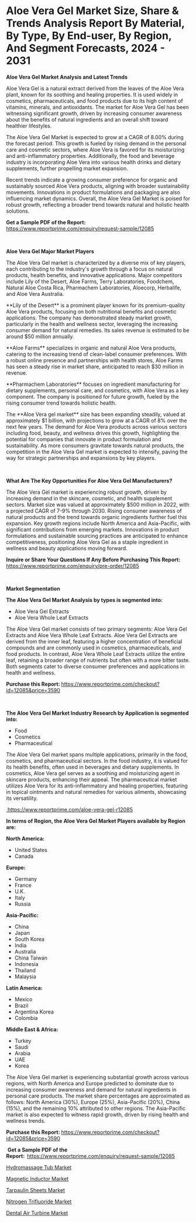 <p><h1>Aloe Vera Gel Market Size, Share & Trends Analysis Report By Material, By Type, By End-user, By Region, And Segment Forecasts, 2024 - 2031</h1></p><p><strong>Aloe Vera Gel Market Analysis and Latest Trends</strong></p>
<p><p>Aloe Vera Gel is a natural extract derived from the leaves of the Aloe Vera plant, known for its soothing and healing properties. It is used widely in cosmetics, pharmaceuticals, and food products due to its high content of vitamins, minerals, and antioxidants. The market for Aloe Vera Gel has been witnessing significant growth, driven by increasing consumer awareness about the benefits of natural ingredients and an overall shift toward healthier lifestyles.</p><p>The Aloe Vera Gel Market is expected to grow at a CAGR of 8.00% during the forecast period. This growth is fueled by rising demand in the personal care and cosmetic sectors, where Aloe Vera is favored for its moisturizing and anti-inflammatory properties. Additionally, the food and beverage industry is incorporating Aloe Vera into various health drinks and dietary supplements, further propelling market expansion.</p><p>Recent trends indicate a growing consumer preference for organic and sustainably sourced Aloe Vera products, aligning with broader sustainability movements. Innovations in product formulations and packaging are also influencing market dynamics. Overall, the Aloe Vera Gel Market is poised for robust growth, reflecting a broader trend towards natural and holistic health solutions.</p></p>
<p><strong>Get a Sample PDF of the Report:&nbsp;</strong> <a href="https://www.reportprime.com/enquiry/request-sample/12085?utm_campaign=62&utm_medium=2&utm_source=Github&utm_content=ia&utm_term=24122024&utm_id=aloe-vera-gel">https://www.reportprime.com/enquiry/request-sample/12085</a></p>
<p>&nbsp;</p>
<p><strong>Aloe Vera Gel Major Market Players</strong></p>
<p><p>The Aloe Vera Gel market is characterized by a diverse mix of key players, each contributing to the industry's growth through a focus on natural products, health benefits, and innovative applications. Major competitors include Lily of the Desert, Aloe Farms, Terry Laboratories, Foodchem, Natural Aloe Costa Rica, Pharmachem Laboratories, Aloecorp, Herbalife, and Aloe Vera Australia.</p><p>**Lily of the Desert** is a prominent player known for its premium-quality Aloe Vera products, focusing on both nutritional benefits and cosmetic applications. The company has demonstrated steady market growth, particularly in the health and wellness sector, leveraging the increasing consumer demand for natural remedies. Its sales revenue is estimated to be around $50 million annually.</p><p>**Aloe Farms** specializes in organic and natural Aloe Vera products, catering to the increasing trend of clean-label consumer preferences. With a robust online presence and partnerships with health stores, Aloe Farms has seen a steady rise in market share, anticipated to reach $30 million in revenue.</p><p>**Pharmachem Laboratories** focuses on ingredient manufacturing for dietary supplements, personal care, and cosmetics, with Aloe Vera as a key component. The company is positioned for future growth, fueled by the rising consumer trend towards holistic health.</p><p>The **Aloe Vera gel market** size has been expanding steadily, valued at approximately $1 billion, with projections to grow at a CAGR of 8% over the next few years. The demand for Aloe Vera products across various sectors including food, beauty, and wellness drives this growth, highlighting the potential for companies that innovate in product formulation and sustainability. As more consumers gravitate towards natural products, the competition in the Aloe Vera Gel market is expected to intensify, paving the way for strategic partnerships and expansions by key players.</p></p>
<p>&nbsp;</p>
<p><strong>What Are The Key Opportunities For Aloe Vera Gel Manufacturers?</strong></p>
<p><p>The Aloe Vera Gel market is experiencing robust growth, driven by increasing demand in the skincare, cosmetic, and health supplement sectors. Market size was valued at approximately $500 million in 2022, with a projected CAGR of 7-9% through 2030. Rising consumer awareness of natural products and the trend towards organic ingredients further fuel this expansion. Key growth regions include North America and Asia-Pacific, with significant contributions from emerging markets. Innovations in product formulations and sustainable sourcing practices are anticipated to enhance competitiveness, positioning Aloe Vera Gel as a staple ingredient in wellness and beauty applications moving forward.</p></p>
<p><strong>Inquire or Share Your Questions If Any Before Purchasing This Report:</strong> <a href="https://www.reportprime.com/enquiry/pre-order/12085?utm_campaign=62&utm_medium=2&utm_source=Github&utm_content=ia&utm_term=24122024&utm_id=aloe-vera-gel">https://www.reportprime.com/enquiry/pre-order/12085</a></p>
<p>&nbsp;</p>
<p><strong>Market Segmentation</strong></p>
<p><strong>The Aloe Vera Gel Market Analysis by types is segmented into:</strong></p>
<p><ul><li>Aloe Vera Gel Extracts</li><li>Aloe Vera Whole Leaf Extracts</li></ul></p>
<p><p>The Aloe Vera Gel market consists of two primary segments: Aloe Vera Gel Extracts and Aloe Vera Whole Leaf Extracts. Aloe Vera Gel Extracts are derived from the inner leaf, featuring a higher concentration of beneficial compounds and are commonly used in cosmetics, pharmaceuticals, and food products. In contrast, Aloe Vera Whole Leaf Extracts utilize the entire leaf, retaining a broader range of nutrients but often with a more bitter taste. Both segments cater to diverse consumer preferences and applications in health and wellness.</p></p>
<p><strong>Purchase this Report:&nbsp;</strong><a href="https://www.reportprime.com/checkout?id=12085&price=3590&utm_campaign=62&utm_medium=2&utm_source=Github&utm_content=ia&utm_term=24122024&utm_id=aloe-vera-gel">https://www.reportprime.com/checkout?id=12085&price=3590</a></p>
<p>&nbsp;</p>
<p><strong>The Aloe Vera Gel Market Industry Research by Application is segmented into:</strong></p>
<p><ul><li>Food</li><li>Cosmetics</li><li>Pharmaceutical</li></ul></p>
<p><p>The Aloe Vera Gel market spans multiple applications, primarily in the food, cosmetics, and pharmaceutical sectors. In the food industry, it is valued for its health benefits, often used in beverages and dietary supplements. In cosmetics, Aloe Vera gel serves as a soothing and moisturizing agent in skincare products, enhancing their appeal. The pharmaceutical market utilizes Aloe Vera for its anti-inflammatory and healing properties, featuring in topical ointments and natural remedies for various ailments, showcasing its versatility.</p></p>
<p><a href="https://www.reportprime.com/aloe-vera-gel-r12085?utm_campaign=62&utm_medium=2&utm_source=Github&utm_content=ia&utm_term=24122024&utm_id=aloe-vera-gel">&nbsp;https://www.reportprime.com/aloe-vera-gel-r12085</a></p>
<p><strong>In terms of Region, the Aloe Vera Gel Market Players available by Region are:</strong></p>
<p>
    <p> <strong> North America: </strong>
        <ul>
            <li>United States</li>
            <li>Canada</li>
        </ul>
        </p> 
    <p> <strong> Europe: </strong>
        <ul>
            <li>Germany</li>
            <li>France</li>
            <li>U.K.</li>
            <li>Italy</li>
            <li>Russia</li>
        </ul>
        </p> 
    <p> <strong> Asia-Pacific: </strong>
        <ul>
            <li>China</li>
            <li>Japan</li>
            <li>South Korea</li>
            <li>India</li>
            <li>Australia</li>
            <li>China Taiwan</li>
            <li>Indonesia</li>
            <li>Thailand</li>
            <li>Malaysia</li>
        </ul>
        </p> 
    <p> <strong> Latin America: </strong>
        <ul>
            <li>Mexico</li>
            <li>Brazil</li>
            <li>Argentina Korea</li>
            <li>Colombia</li>
        </ul>
        </p> 
    <p> <strong> Middle East & Africa: </strong>
        <ul>
            <li>Turkey</li>
            <li>Saudi</li>
            <li>Arabia</li>
            <li>UAE</li>
            <li>Korea</li>
        </ul>
    </p>
    </p>
<p><p>The Aloe Vera Gel market is experiencing substantial growth across various regions, with North America and Europe predicted to dominate due to increasing consumer awareness and demand for natural ingredients in personal care products. The market share percentages are approximated as follows: North America (30%), Europe (25%), Asia-Pacific (20%), China (15%), and the remaining 10% attributed to other regions. The Asia-Pacific market is also expected to witness rapid growth, driven by rising health and wellness trends.</p></p>
<p><strong>Purchase this Report: </strong><a href="https://www.reportprime.com/checkout?id=12085&price=3590&utm_campaign=62&utm_medium=2&utm_source=Github&utm_content=ia&utm_term=24122024&utm_id=aloe-vera-gel">https://www.reportprime.com/checkout?id=12085&price=3590</a></p>
<p>&nbsp;<strong>Get a Sample PDF of the Report:&nbsp;&nbsp;</strong><a href="https://www.reportprime.com/enquiry/request-sample/12085?utm_campaign=62&utm_medium=2&utm_source=Github&utm_content=ia&utm_term=24122024&utm_id=aloe-vera-gel">https://www.reportprime.com/enquiry/request-sample/12085</a></p>
<p><strong></strong></p>
<p><p><a href="https://www.linkedin.com/pulse/hydromassage-tub-market-research-future-outlook-forecasted-oaiec?utm_campaign=62&utm_medium=2&utm_source=Github&utm_content=ia&utm_term=24122024&utm_id=aloe-vera-gel">Hydromassage Tub Market</a></p><p><a href="https://www.linkedin.com/pulse/global-magnetic-inductor-market-analysis-2024-2031-industry-size-krkdf?utm_campaign=62&utm_medium=2&utm_source=Github&utm_content=ia&utm_term=24122024&utm_id=aloe-vera-gel">Magnetic Inductor Market</a></p><p><a href="https://github.com/WashimHussain441/Market-Research-Report-List-1/blob/main/tarpaulin-sheets-market.md?utm_campaign=62&utm_medium=2&utm_source=Github&utm_content=ia&utm_term=24122024&utm_id=aloe-vera-gel">Tarpaulin Sheets Market</a></p><p><a href="https://github.com/manesros8/Market-Research-Report-List-1/blob/main/nitrogen-trifluoride-market.md?utm_campaign=62&utm_medium=2&utm_source=Github&utm_content=ia&utm_term=24122024&utm_id=aloe-vera-gel">Nitrogen Trifluoride Market</a></p><p><a href="https://www.linkedin.com/pulse/dental-air-turbine-market-trendssector-overview-andmarket-pvuuf?utm_campaign=62&utm_medium=2&utm_source=Github&utm_content=ia&utm_term=24122024&utm_id=aloe-vera-gel">Dental Air Turbine Market</a></p></p>